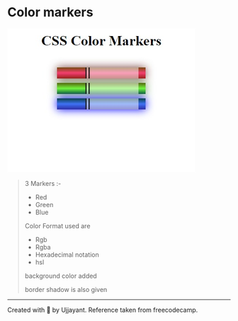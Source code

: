 # Color markers

![screenshot](screenshot.jpg)

> 3 Markers :-
>
> - Red
> - Green
> - Blue
>
> Color Format used are
>
> - Rgb
> - Rgba
> - Hexadecimal notation
> - hsl
>
> background color added
>
> border shadow is also given

---

Created with 💓 by Ujjayant.
Reference taken from freecodecamp.
